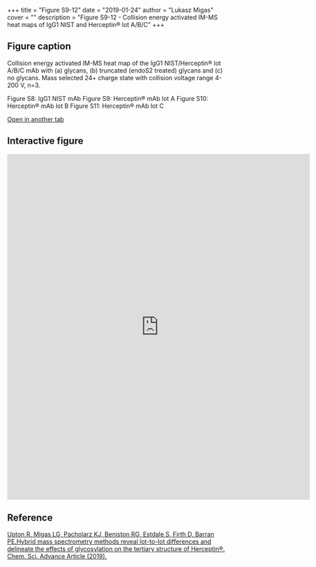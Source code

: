 +++
title = "Figure S9-12"
date = "2019-01-24"
author = "Lukasz Migas"
cover = ""
description = "Figure S9-12 - Collision energy activated IM-MS heat maps of IgG1 NIST and Herceptin® lot A/B/C"
+++

## Figure caption

Collision energy activated IM-MS heat map of the IgG1 NIST/Herceptin® lot A/B/C mAb with (a) glycans, (b) truncated (endoS2 treated) glycans and (c) no glycans. Mass selected 24+ charge state with collision voltage range 4-200 V, n=3.

Figure S8: IgG1 NIST mAb
Figure S9: Herceptin® mAb lot A
Figure S10: Herceptin® mAb lot B
Figure S11: Herceptin® mAb lot C

[Open in another tab](https://upton-herceptin-2019.netlify.com/assets/Figure_S9-12.html)

## Interactive figure

<iframe
    width="700"
    frameborder="0"
    height="800"
    src="https://upton-herceptin-2019.netlify.com/assets/Figure_S9-12.html"
    style="background: #FFFFFF;"
></iframe>

## Reference

[Upton R, Migas LG, Pacholarz KJ, Beniston RG, Estdale S, Firth D, Barran PE.Hybrid mass spectrometry methods reveal lot-to-lot differences and delineate the effects of glycosylation on the tertiary structure of Herceptin®. Chem. Sci. Advance Article (2019).](https://pubs.rsc.org/en/content/articlepdf/2019/sc/c8sc05029e)